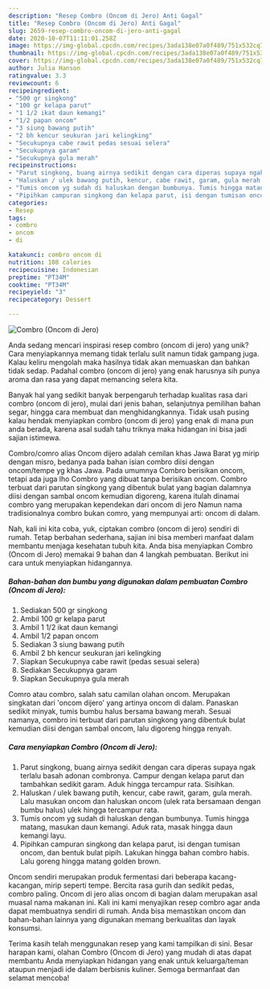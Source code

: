 ```yaml
---
description: "Resep Combro (Oncom di Jero) Anti Gagal"
title: "Resep Combro (Oncom di Jero) Anti Gagal"
slug: 2659-resep-combro-oncom-di-jero-anti-gagal
date: 2020-10-07T11:11:01.258Z
image: https://img-global.cpcdn.com/recipes/3ada138e07a0f489/751x532cq70/combro-oncom-di-jero-foto-resep-utama.jpg
thumbnail: https://img-global.cpcdn.com/recipes/3ada138e07a0f489/751x532cq70/combro-oncom-di-jero-foto-resep-utama.jpg
cover: https://img-global.cpcdn.com/recipes/3ada138e07a0f489/751x532cq70/combro-oncom-di-jero-foto-resep-utama.jpg
author: Julia Hanson
ratingvalue: 3.3
reviewcount: 6
recipeingredient:
- "500 gr singkong"
- "100 gr kelapa parut"
- "1 1/2 ikat daun kemangi"
- "1/2 papan oncom"
- "3 siung bawang putih"
- "2 bh kencur seukuran jari kelingking"
- "Secukupnya cabe rawit pedas sesuai selera"
- "Secukupnya garam"
- "Secukupnya gula merah"
recipeinstructions:
- "Parut singkong, buang airnya sedikit dengan cara diperas supaya ngak terlalu basah adonan combronya. Campur dengan kelapa parut dan tambahkan sedikit garam. Aduk hingga tercampur rata. Sisihkan."
- "Haluskan / ulek bawang putih, kencur, cabe rawit, garam, gula merah. Lalu masukan oncom dan haluskan oncom (ulek rata bersamaan dengan bumbu halus) ulek hingga tercampur rata."
- "Tumis oncom yg sudah di haluskan dengan bumbunya. Tumis hingga matang, masukan daun kemangi. Aduk rata, masak hingga daun kemangi layu."
- "Pipihkan campuran singkong dan kelapa parut, isi dengan tumisan oncom, dan bentuk bulat pipih. Lakukan hingga bahan combro habis. Lalu goreng hingga matang golden brown."
categories:
- Resep
tags:
- combro
- oncom
- di

katakunci: combro oncom di 
nutrition: 108 calories
recipecuisine: Indonesian
preptime: "PT34M"
cooktime: "PT34M"
recipeyield: "3"
recipecategory: Dessert

---
```



![Combro (Oncom di Jero)](https://img-global.cpcdn.com/recipes/3ada138e07a0f489/751x532cq70/combro-oncom-di-jero-foto-resep-utama.jpg)

Anda sedang mencari inspirasi resep combro (oncom di jero) yang unik? Cara menyiapkannya memang tidak terlalu sulit namun tidak gampang juga. Kalau keliru mengolah maka hasilnya tidak akan memuaskan dan bahkan tidak sedap. Padahal combro (oncom di jero) yang enak harusnya sih punya aroma dan rasa yang dapat memancing selera kita.

Banyak hal yang sedikit banyak berpengaruh terhadap kualitas rasa dari combro (oncom di jero), mulai dari jenis bahan, selanjutnya pemilihan bahan segar, hingga cara membuat dan menghidangkannya. Tidak usah pusing kalau hendak menyiapkan combro (oncom di jero) yang enak di mana pun anda berada, karena asal sudah tahu triknya maka hidangan ini bisa jadi sajian istimewa.

Combro/comro alias Oncom dijero adalah cemilan khas Jawa Barat yg mirip dengan misro, bedanya pada bahan isian combro diisi dengan oncom/tempe yg khas Jawa. Pada umumnya Combro berisikan oncom, tetapi ada juga lho Combro yang dibuat tanpa berisikan oncom. Combro terbuat dari parutan singkong yang dibentuk bulat yang bagian dalamnya diisi dengan sambal oncom kemudian digoreng, karena itulah dinamai combro yang merupakan kependekan dari oncom di jero Namun nama tradisionalnya combro bukan comro, yang mempunyai arti: oncom di dalam.


Nah, kali ini kita coba, yuk, ciptakan combro (oncom di jero) sendiri di rumah. Tetap berbahan sederhana, sajian ini bisa memberi manfaat dalam membantu menjaga kesehatan tubuh kita. Anda bisa menyiapkan Combro (Oncom di Jero) memakai 9 bahan dan 4 langkah pembuatan. Berikut ini cara untuk menyiapkan hidangannya.

<!--inarticleads1-->

##### Bahan-bahan dan bumbu yang digunakan dalam pembuatan Combro (Oncom di Jero):

1. Sediakan 500 gr singkong
1. Ambil 100 gr kelapa parut
1. Ambil 1 1/2 ikat daun kemangi
1. Ambil 1/2 papan oncom
1. Sediakan 3 siung bawang putih
1. Ambil 2 bh kencur seukuran jari kelingking
1. Siapkan Secukupnya cabe rawit (pedas sesuai selera)
1. Sediakan Secukupnya garam
1. Siapkan Secukupnya gula merah


Comro atau combro, salah satu camilan olahan oncom. Merupakan singkatan dari &#39;oncom dijero&#39; yang artinya oncom di dalam. Panaskan sedikit minyak, tumis bumbu halus bersama bawang merah. Sesuai namanya, combro ini terbuat dari parutan singkong yang dibentuk bulat kemudian diisi dengan sambal oncom, lalu digoreng hingga renyah. 

<!--inarticleads2-->

##### Cara menyiapkan Combro (Oncom di Jero):

1. Parut singkong, buang airnya sedikit dengan cara diperas supaya ngak terlalu basah adonan combronya. Campur dengan kelapa parut dan tambahkan sedikit garam. Aduk hingga tercampur rata. Sisihkan.
1. Haluskan / ulek bawang putih, kencur, cabe rawit, garam, gula merah. Lalu masukan oncom dan haluskan oncom (ulek rata bersamaan dengan bumbu halus) ulek hingga tercampur rata.
1. Tumis oncom yg sudah di haluskan dengan bumbunya. Tumis hingga matang, masukan daun kemangi. Aduk rata, masak hingga daun kemangi layu.
1. Pipihkan campuran singkong dan kelapa parut, isi dengan tumisan oncom, dan bentuk bulat pipih. Lakukan hingga bahan combro habis. Lalu goreng hingga matang golden brown.


Oncom sendiri merupakan produk fermentasi dari beberapa kacang-kacangan, mirip seperti tempe. Bercita rasa gurih dan sedikit pedas, combro paling. Oncom di jero alias oncom di bagian dalam merupakan asal muasal nama makanan ini. Kali ini kami menyajikan resep combro agar anda dapat membuatnya sendiri di rumah. Anda bisa memastikan oncom dan bahan-bahan lainnya yang digunakan memang berkualitas dan layak konsumsi. 

Terima kasih telah menggunakan resep yang kami tampilkan di sini. Besar harapan kami, olahan Combro (Oncom di Jero) yang mudah di atas dapat membantu Anda menyiapkan hidangan yang enak untuk keluarga/teman ataupun menjadi ide dalam berbisnis kuliner. Semoga bermanfaat dan selamat mencoba!
